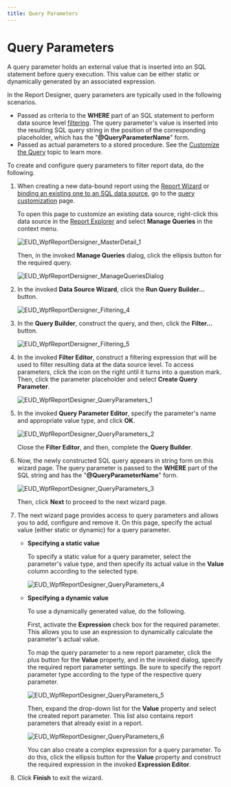 ```yaml
---
title: Query Parameters
---
```

# Query Parameters
A query parameter holds an external value that is inserted into an SQL statement before query execution. This value can be either static or dynamically generated by an associated expression.

In the Report Designer, query parameters are typically used in the following scenarios.
* Passed as criteria to the **WHERE** part of an SQL statement to perform data source level [filtering](../shaping-data/filtering-data.md). The query parameter's value is inserted into the resulting SQL query string in the position of the corresponding placeholder, which has the "**@QueryParameterName**" form.
* Passed as actual parameters to a stored procedure. See the [Customize the Query](../../report-wizard/data-bound-report/connect-to-a-database/customize-the-query.md) topic to learn more.

To create and configure query parameters to filter report data, do the following.
1. When creating a new data-bound report using the [Report Wizard](../../report-wizard.md) or [binding an existing one to an SQL data source](binding-a-report-to-data/bind-a-report-to-a-database.md), go to the [query customization](../../report-wizard/data-bound-report/connect-to-a-database/customize-the-query.md) page.
	
	To open this page to customize an existing data source, right-click this data source in the [Report Explorer](../../interface-elements/report-explorer.md) and select **Manage Queries** in the context menu.
	
	![EUD_WpfReportDersigner_MasterDetail_1](../../../../../images/img123522.png)
	
	Then, in the invoked **Manage Queries** dialog, click the ellipsis button for the required query.
	
	![EUD_WpfReportDersigner_ManageQueriesDialog](../../../../../images/img123861.png)
2. In the invoked **Data Source Wizard**, click the **Run Query Builder...** button.
	
	![EUD_WpfReportDersigner_Filtering_4](../../../../../images/img123870.png)
3. In the **Query Builder**, construct the query, and then, click the **Filter...** button.
	
	![EUD_WpfReportDersigner_Filtering_5](../../../../../images/img123871.png)
4. In the invoked **Filter Editor**, construct a filtering expression that will be used to filter resulting data at the data source level. To access parameters, click the icon on the right until it turns into a question mark. Then, click the parameter placeholder and select **Create Query Parameter**.
	
	![EUD_WpfReportDesigner_QueryParameters_1](../../../../../images/img123893.png)
5. In the invoked **Query Parameter Editor**, specify the parameter's name and appropriate value type, and click **OK**.
	
	![EUD_WpfReportDesigner_QueryParameters_2](../../../../../images/img123894.png)
	
	Close the **Filter Editor**, and then, complete the **Query Builder**.
6. Now, the newly constructed SQL query appears in string form on this wizard page. The query parameter is passed to the **WHERE** part of the SQL string and has the "**@QueryParameterName**" form.
	
	![EUD_WpfReportDesigner_QueryParameters_3](../../../../../images/img123895.png)
	
	Then, click **Next** to proceed to the next wizard page.
7. The next wizard page provides access to query parameters and allows you to add, configure and remove it. On this page, specify the actual value (either static or dynamic) for a query parameter.
	* **Specifying a static value**
		
		To specify a static value for a query parameter, select the parameter's value type, and then specify its actual value in the **Value** column according to the selected type.
		
		![EUD_WpfReportDesigner_QueryParameters_4](../../../../../images/img123896.png)
	* **Specifying a dynamic value**
		
		To use a dynamically generated value, do the following.
		
		First, activate the **Expression** check box for the required parameter. This allows you to use an expression to dynamically calculate the parameter's actual value.
		
		To map the query parameter to a new report parameter, click the plus button for the **Value** property, and in the invoked dialog, specify the required report parameter settings. Be sure to specify the report parameter type according to the type of the respective query parameter.
		
		![EUD_WpfReportDesigner_QueryParameters_5](../../../../../images/img123897.png)
		
		Then, expand the drop-down list for the **Value** property and select the created report parameter. This list also contains report parameters that already exist in a report.
		
		![EUD_WpfReportDesigner_QueryParameters_6](../../../../../images/img123898.png)
		
		You can also create a complex expression for a query parameter. To do this, click the ellipsis button for the **Value** property and construct the required expression in the invoked **Expression Editor**.
8. Click **Finish** to exit the wizard.